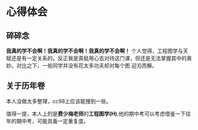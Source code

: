 # 心得体会

## 碎碎念
**我真的学不会啊！我真的学不会啊！我真的学不会啊！**
个人觉得，工程图学与天赋还是有一定关系的。反正我是真挺用心去对待这门课，但还是无法掌握其中的奥妙。对比之下，一些同学并没有花太多功夫却对每个图
迎刃而解。

## 关于历年卷
本人没做太多整理，cc98上应该能搜到一些。

值得一提，本人上的是**费少梅老师**的**工程图学(H)**,他的期中考可以考虑借鉴一下往年的期中考，可能具备一定重复度。
